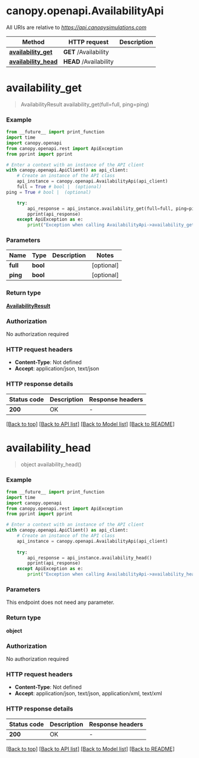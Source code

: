 # canopy.openapi.AvailabilityApi

All URIs are relative to *https://api.canopysimulations.com*

Method | HTTP request | Description
------------- | ------------- | -------------
[**availability_get**](AvailabilityApi.md#availability_get) | **GET** /Availability | 
[**availability_head**](AvailabilityApi.md#availability_head) | **HEAD** /Availability | 


# **availability_get**
> AvailabilityResult availability_get(full=full, ping=ping)



### Example

```python
from __future__ import print_function
import time
import canopy.openapi
from canopy.openapi.rest import ApiException
from pprint import pprint

# Enter a context with an instance of the API client
with canopy.openapi.ApiClient() as api_client:
    # Create an instance of the API class
    api_instance = canopy.openapi.AvailabilityApi(api_client)
    full = True # bool |  (optional)
ping = True # bool |  (optional)

    try:
        api_response = api_instance.availability_get(full=full, ping=ping)
        pprint(api_response)
    except ApiException as e:
        print("Exception when calling AvailabilityApi->availability_get: %s\n" % e)
```

### Parameters

Name | Type | Description  | Notes
------------- | ------------- | ------------- | -------------
 **full** | **bool**|  | [optional] 
 **ping** | **bool**|  | [optional] 

### Return type

[**AvailabilityResult**](AvailabilityResult.md)

### Authorization

No authorization required

### HTTP request headers

 - **Content-Type**: Not defined
 - **Accept**: application/json, text/json

### HTTP response details
| Status code | Description | Response headers |
|-------------|-------------|------------------|
**200** | OK |  -  |

[[Back to top]](#) [[Back to API list]](../README.md#documentation-for-api-endpoints) [[Back to Model list]](../README.md#documentation-for-models) [[Back to README]](../README.md)

# **availability_head**
> object availability_head()



### Example

```python
from __future__ import print_function
import time
import canopy.openapi
from canopy.openapi.rest import ApiException
from pprint import pprint

# Enter a context with an instance of the API client
with canopy.openapi.ApiClient() as api_client:
    # Create an instance of the API class
    api_instance = canopy.openapi.AvailabilityApi(api_client)
    
    try:
        api_response = api_instance.availability_head()
        pprint(api_response)
    except ApiException as e:
        print("Exception when calling AvailabilityApi->availability_head: %s\n" % e)
```

### Parameters
This endpoint does not need any parameter.

### Return type

**object**

### Authorization

No authorization required

### HTTP request headers

 - **Content-Type**: Not defined
 - **Accept**: application/json, text/json, application/xml, text/xml

### HTTP response details
| Status code | Description | Response headers |
|-------------|-------------|------------------|
**200** | OK |  -  |

[[Back to top]](#) [[Back to API list]](../README.md#documentation-for-api-endpoints) [[Back to Model list]](../README.md#documentation-for-models) [[Back to README]](../README.md)


